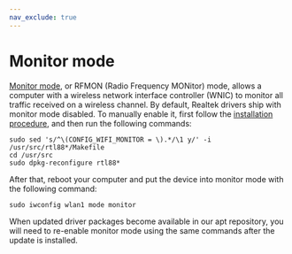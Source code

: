 ```yaml
---
nav_exclude: true
---
```


# Monitor mode

[Monitor mode](https://en.wikipedia.org/wiki/Monitor_mode), or RFMON (Radio Frequency MONitor) mode, allows a computer with a wireless network interface controller (WNIC) to monitor all traffic received on a wireless channel.
By default, Realtek drivers ship with monitor mode disabled.
To manually enable it, first follow the [installation procedure](../../), and then run the following commands:

```shell
sudo sed 's/^\(CONFIG_WIFI_MONITOR = \).*/\1 y/' -i /usr/src/rtl88*/Makefile
cd /usr/src
sudo dpkg-reconfigure rtl88*
```

After that, reboot your computer and put the device into monitor mode with the following command:

```shell
sudo iwconfig wlan1 mode monitor
```

When updated driver packages become available in our apt repository, you will need to re-enable monitor mode using the same commands after the update is installed.
